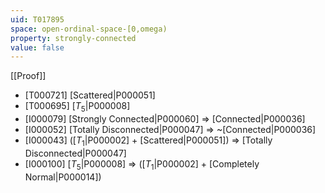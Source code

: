 ```yaml
---
uid: T017895
space: open-ordinal-space-[0,omega)
property: strongly-connected
value: false
---
```

[[Proof]]

* [T000721] [Scattered|P000051]
* [T000695] [$T_5$|P000008]
* [I000079] [Strongly Connected|P000060] => [Connected|P000036]
* [I000052] [Totally Disconnected|P000047] => ~[Connected|P000036]
* [I000043] ([$T_1$|P000002] + [Scattered|P000051]) => [Totally Disconnected|P000047]
* [I000100] [$T_5$|P000008] => ([$T_1$|P000002] + [Completely Normal|P000014])

